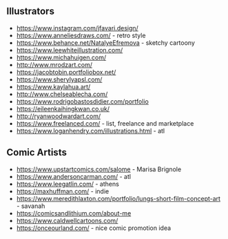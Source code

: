 

## Illustrators
* https://www.instagram.com/jfavari.design/
* https://www.anneliesdraws.com/ - retro style
* https://www.behance.net/NatalyeEfremova - sketchy cartoony
* https://www.leewhiteillustration.com/
* https://www.michahuigen.com/
* http://www.mrodzart.com/
* https://jacobtobin.portfoliobox.net/
* https://www.sherylyapsl.com/
* https://www.kaylahua.art/
* http://www.chelseablecha.com/
* https://www.rodrigobastosdidier.com/portfolio
* https://eileenkaihingkwan.co.uk/
* http://ryanwoodwardart.com/
* https://www.freelanced.com/ - list, freelance and marketplace
* https://www.loganhendry.com/illustrations.html - atl

## Comic Artists
* https://www.upstartcomics.com/salome - Marisa Brignole
* https://www.andersoncarman.com/ - atl
* https://www.leegatlin.com/ - athens
* https://maxhuffman.com/ - indie
* https://www.meredithlaxton.com/portfolio/lungs-short-film-concept-art - savanah
* https://comicsandlithium.com/about-me
* https://www.caldwellcartoons.com/
* https://onceourland.com/ - nice comic promotion idea